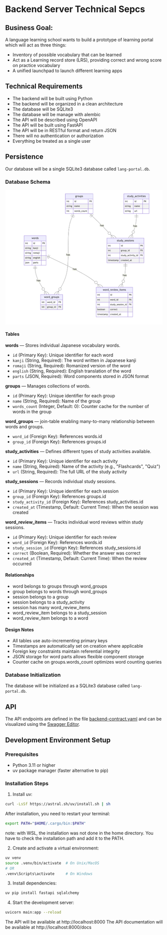 # Backend Server Technical Sepcs

## Business Goal:

A language learning school wants to build a prototype of learning portal which will act as three things:
- Inventory of possible vocabulary that can be learned
- Act as a  Learning record store (LRS), providing correct and wrong score on practice vocabulary
- A unified launchpad to launch different learning apps

## Technical Requirements
- The backend will be built using Python
- The backend will be organized in a clean architecture
- The database will be SQLite3
- The database will be manage with alembic
- The API will be described using OpenAPI
- The API will be built using FastAPI
- The API will be in RESTful format and return JSON
- There will no authentication or authorization
- Everything be treated as a single user

## Persistence
Our database will be a single SQLite3 database called `lang-portal.db`.

### Database Schema
![Database Schema](./database-schema.png)

#### Tables
**words** — Stores individual Japanese vocabulary words.
- `id` (Primary Key): Unique identifier for each word
- `kanji` (String, Required): The word written in Japanese kanji
- `romaji` (String, Required): Romanized version of the word
- `english` (String, Required): English translation of the word
- `parts` (JSON, Required): Word components stored in JSON format

**groups** — Manages collections of words.
- `id` (Primary Key): Unique identifier for each group
- `name` (String, Required): Name of the group
- `words_count` (Integer, Default: 0): Counter cache for the number of words in the group

**word_groups** — join-table enabling many-to-many relationship between words and groups.
- `word_id` (Foreign Key): References words.id
- `group_id` (Foreign Key): References groups.id

**study_activities** — Defines different types of study activities available.
- `id` (Primary Key): Unique identifier for each activity
- `name` (String, Required): Name of the activity (e.g., "Flashcards", "Quiz")
- `url` (String, Required): The full URL of the study activity

**study_sessions** — Records individual study sessions.
- `id` (Primary Key): Unique identifier for each session
- `group_id` (Foreign Key): References groups.id
- `study_activity_id` (Foreign Key): References study_activities.id
- `created_at` (Timestamp, Default: Current Time): When the session was created

**word_review_items** — Tracks individual word reviews within study sessions.
- `id` (Primary Key): Unique identifier for each review
- `word_id` (Foreign Key): References words.id
- `study_session_id` (Foreign Key): References study_sessions.id
- `correct` (Boolean, Required): Whether the answer was correct
- `created_at` (Timestamp, Default: Current Time): When the review occurred

#### Relationships
- word belongs to groups through word_groups
- group belongs to words through word_groups
- session belongs to a group
- session belongs to a study_activity
- session has many word_review_items
- word_review_item belongs to a study_session
- word_review_item belongs to a word

#### Design Notes
- All tables use auto-incrementing primary keys
- Timestamps are automatically set on creation where applicable
- Foreign key constraints maintain referential integrity
- JSON storage for word parts allows flexible component storage
- Counter cache on groups.words_count optimizes word counting queries

### Database Initialization
The database will be initialized as a SQLite3 database called `lang-portal.db`.


## API 
The API endpoints are defined in the file [backend-contract.yaml](./backend-contract.yaml) and can be visualized using the [Swagger Editor](https://editor-next.swagger.io/).

## Development Environment Setup

### Prerequisites
- Python 3.11 or higher
- uv package manager (faster alternative to pip)

### Installation Steps

1. Install uv:
```bash
curl -LsSf https://astral.sh/uv/install.sh | sh
```
After installation, you need to restart your terminal:
```bash
export PATH="$HOME/.cargo/bin:$PATH"
```
note: with WSL, the installation was not done in the home directory. You have to check the installation path and add it to the PATH.

2. Create and activate a virtual environment:
```bash
uv venv
source .venv/bin/activate  # On Unix/MacOS
# OR
.venv\Scripts\activate     # On Windows
```

3. Install dependencies:
```bash
uv pip install fastapi sqlalchemy
```

4. Start the development server:
```bash
uvicorn main:app --reload
```

The API will be available at http://localhost:8000
The API documentation will be available at http://localhost:8000/docs
